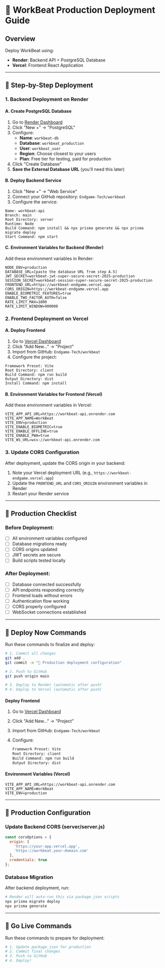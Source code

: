 # 🚀 WorkBeat Production Deployment Guide

## Overview

Deploy WorkBeat using:
- **Render**: Backend API + PostgreSQL Database
- **Vercel**: Frontend React Application

---

## 🎯 Step-by-Step Deployment

### 1. Backend Deployment on Render

#### A. Create PostgreSQL Database

1. Go to [Render Dashboard](https://dashboard.render.com)
2. Click "New +" → "PostgreSQL"
3. Configure:
   - **Name**: `workbeat-db`
   - **Database**: `workbeat_production`
   - **User**: `workbeat_user`
   - **Region**: Choose closest to your users
   - **Plan**: Free tier for testing, paid for production
4. Click "Create Database"
5. **Save the External Database URL** (you'll need this later)

#### B. Deploy Backend Service

1. Click "New +" → "Web Service"
2. Connect your GitHub repository: `Endgame-Tech/workbeat`
3. Configure the service:

```
Name: workbeat-api
Branch: main
Root Directory: server
Runtime: Node
Build Command: npm install && npx prisma generate && npx prisma migrate deploy
Start Command: npm start
```

#### C. Environment Variables for Backend (Render)

Add these environment variables in Render:

```env
NODE_ENV=production
DATABASE_URL=[paste the database URL from step A.5]
JWT_SECRET=workbeat-jwt-super-secure-secret-2025-production
SESSION_SECRET=workbeat-session-super-secure-secret-2025-production
FRONTEND_URL=https://workbeat-endgame.vercel.app
CORS_ORIGIN=https://workbeat-endgame.vercel.app
ENABLE_BIOMETRIC_FEATURES=true
ENABLE_TWO_FACTOR_AUTH=false
RATE_LIMIT_MAX=1000
RATE_LIMIT_WINDOW=900000
```

### 2. Frontend Deployment on Vercel

#### A. Deploy Frontend

1. Go to [Vercel Dashboard](https://vercel.com/dashboard)
2. Click "Add New..." → "Project"
3. Import from GitHub: `Endgame-Tech/workbeat`
4. Configure the project:

```
Framework Preset: Vite
Root Directory: client
Build Command: npm run build
Output Directory: dist
Install Command: npm install
```

#### B. Environment Variables for Frontend (Vercel)

Add these environment variables in Vercel:

```env
VITE_APP_API_URL=https://workbeat-api.onrender.com
VITE_APP_NAME=WorkBeat
VITE_ENV=production
VITE_ENABLE_BIOMETRIC=true
VITE_ENABLE_OFFLINE=true
VITE_ENABLE_PWA=true
VITE_WS_URL=wss://workbeat-api.onrender.com
```

### 3. Update CORS Configuration

After deployment, update the CORS origin in your backend:

1. Note your Vercel deployment URL (e.g., `https://workbeat-endgame.vercel.app`)
2. Update the `FRONTEND_URL` and `CORS_ORIGIN` environment variables in Render
3. Restart your Render service

---

## 🔧 Production Checklist

### Before Deployment:

- [ ] All environment variables configured
- [ ] Database migrations ready
- [ ] CORS origins updated
- [ ] JWT secrets are secure
- [ ] Build scripts tested locally

### After Deployment:

- [ ] Database connected successfully
- [ ] API endpoints responding correctly
- [ ] Frontend loads without errors
- [ ] Authentication flow working
- [ ] CORS properly configured
- [ ] WebSocket connections established

---

## 🚀 Deploy Now Commands

Run these commands to finalize and deploy:

```bash
# 1. Commit all changes
git add .
git commit -m "🚀 Production deployment configuration"

# 2. Push to GitHub
git push origin main

# 3. Deploy to Render (automatic after push)
# 4. Deploy to Vercel (automatic after push)
```

#### Deploy Frontend

1. Go to [Vercel Dashboard](https://vercel.com/dashboard)
2. Click "Add New..." → "Project"
3. Import from GitHub: `Endgame-Tech/workbeat`
4. Configure:

   ```sh
   Framework Preset: Vite
   Root Directory: client
   Build Command: npm run build
   Output Directory: dist
   ```

#### Environment Variables (Vercel)

```env
VITE_APP_API_URL=https://workbeat-api.onrender.com
VITE_APP_NAME=WorkBeat
VITE_ENV=production
```

---

## 🔧 Production Configuration

### Update Backend CORS (server/server.js)

```javascript
const corsOptions = {
  origin: [
    'https://your-app.vercel.app',
    'https://workbeat.your-domain.com'
  ],
  credentials: true
};
```

### Database Migration

After backend deployment, run:

```bash
# Render will auto-run this via package.json scripts
npx prisma migrate deploy
npx prisma generate
```

---

## 🚀 Go Live Commands

Run these commands to prepare for deployment:

```bash
# 1. Update package.json for production
# 2. Commit final changes
# 3. Push to GitHub
# 4. Deploy!
```
